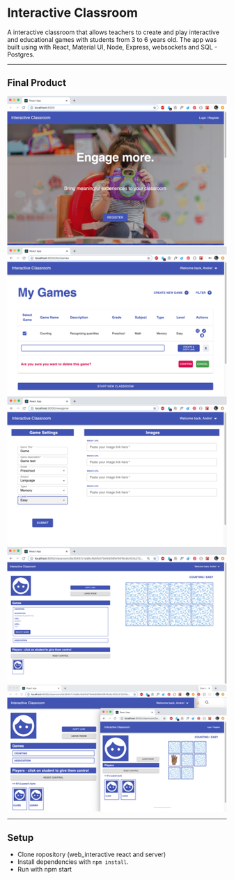 # Interactive Classroom
A interactive classroom that allows teachers to create and play interactive and educational games with students from 3 to 6 years old. The app was built using with React, Material UI, Node, Express, websockets and SQL - Postgres.

---

## Final Product

!["Home Page"](https://github.com/luaduarte04/web_interactive_react/blob/master/public/screenshots/1-hp.png?raw=true)
!["My Game Page"](https://github.com/luaduarte04/web_interactive_react/blob/master/public/screenshots/4-copyLink-delete-component.png?raw=true)
!["Create Game Page"](https://github.com/luaduarte04/web_interactive_react/blob/master/public/screenshots/6-createGame.png?raw=true)
!["Teacher view of classroom"](https://github.com/luaduarte04/web_interactive_react/blob/master/public/screenshots/8-teacher-view2.png?raw=true)
!["Teacher and student connected"](https://github.com/luaduarte04/web_interactive_react/blob/master/public/screenshots/10-student-and-teacher-view.png?raw=true)

---

## Setup

- Clone ropository (web_interactive react and server)
- Install dependencies with `npm install`.
- Run with npm start